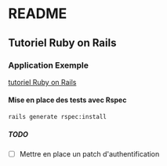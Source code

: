 # README

## Tutoriel Ruby on Rails

### Application Exemple

[tutoriel Ruby on Rails](http:rubyonrails.org)

#### Mise en place des tests avec Rspec

`rails generate rspec:install`

##### TODO

- [ ] Mettre en place un patch d'authentification
